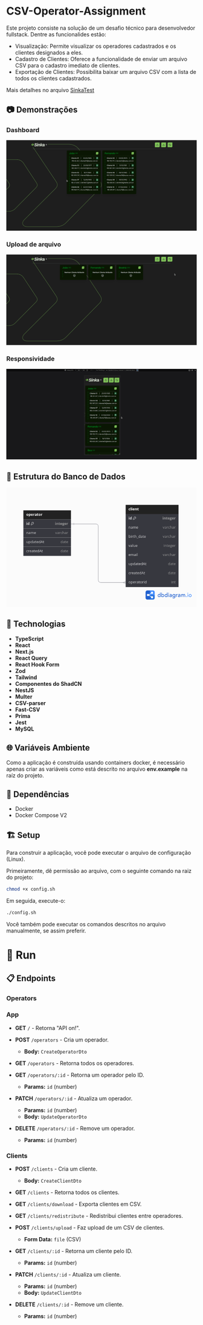 # CSV-Operator-Assignment

Este projeto consiste na solução de um desafio técnico para desenvolvedor fullstack. Dentre as funcionalides estão:

- Visualização: Permite visualizar os operadores cadastrados e os clientes designados a eles.
- Cadastro de Clientes: Oferece a funcionalidade de enviar um arquivo CSV para o cadastro imediato de clientes.
- Exportação de Clientes: Possibilita baixar um arquivo CSV com a lista de todos os clientes cadastrados.

Mais detalhes no arquivo [SinkaTest](./docs/SinkaTest.md)

## 📷 Demonstrações

### Dashboard

<div align="center">
  <img src="./docs/dashboard.gif" alt="Dashboard">
</div>

### Upload de arquivo

<div align="center">
  <img src="./docs/upload.gif" alt="Upload">
</div>

### Responsividade

<div align="center">
  <img src="./docs/responsivite.gif" alt="Responsividade">
</div>

## 🎲 Estrutura do Banco de Dados

<p align="center">
    <img src="./docs/db.png"  alt="Estrutura do Banco de Dados">
</p>

## 📱 Technologias

- **TypeScript**
- **React**
- **Next.js**
- **React Query**
- **React Hook Form**
- **Zod**
- **Tailwind**
- **Componentes do ShadCN**
- **NestJS**
- **Multer**
- **CSV-parser**
- **Fast-CSV**
- **Prima**
- **Jest**
- **MySQL**

## 🌐 Variáveis Ambiente

Como a aplicação é construída usando containers docker, é necessário apenas criar as variáveis como está descrito no arquivo **env.example** na raíz do projeto.

## 🏁 Dependências

- Docker
- Docker Compose V2

## 🏗 Setup

Para construir a aplicação, você pode executar o arquivo de configuração (Linux).

Primeiramente, dê permissão ao arquivo, com o seguinte comando na raiz do projeto:

```sh
chmod +x config.sh
```

Em seguida, execute-o:

```sh
./config.sh
```

Você também pode executar os comandos descritos no arquivo manualmente, se assim preferir.

# 🏃 Run

## 📋 Endpoints

### Operators

### App

- **GET** `/` - Retorna "API on!".

- **POST** `/operators` - Cria um operador.
  - **Body:** `CreateOperatorDto`
- **GET** `/operators` - Retorna todos os operadores.

- **GET** `/operators/:id` - Retorna um operador pelo ID.

  - **Params:** `id` (number)

- **PATCH** `/operators/:id` - Atualiza um operador.

  - **Params:** `id` (number)
  - **Body:** `UpdateOperatorDto`

- **DELETE** `/operators/:id` - Remove um operador.
  - **Params:** `id` (number)

### Clients

- **POST** `/clients` - Cria um cliente.

  - **Body:** `CreateClientDto`

- **GET** `/clients` - Retorna todos os clientes.

- **GET** `/clients/download` - Exporta clientes em CSV.

- **GET** `/clients/redistribute` - Redistribui clientes entre operadores.

- **POST** `/clients/upload` - Faz upload de um CSV de clientes.

  - **Form Data:** `file` (CSV)

- **GET** `/clients/:id` - Retorna um cliente pelo ID.

  - **Params:** `id` (number)

- **PATCH** `/clients/:id` - Atualiza um cliente.

  - **Params:** `id` (number)
  - **Body:** `UpdateClientDto`

- **DELETE** `/clients/:id` - Remove um cliente.
  - **Params:** `id` (number)
